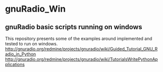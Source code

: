 # gnuRadio_Win
## gnuRadio basic scripts running on windows

This repository presents some of the examples around implemented and tested to run on windows.
http://gnuradio.org/redmine/projects/gnuradio/wiki/Guided_Tutorial_GNU_Radio_in_Python
http://gnuradio.org/redmine/projects/gnuradio/wiki/TutorialsWritePythonApplications

